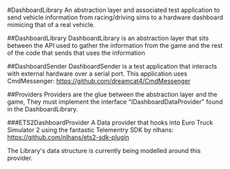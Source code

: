#DashboardLibrary
An abstraction layer and associated test application to send vehicle information from racing/driving sims to a hardware dashboard mimicing that of a real vehicle.

##DashboardLibrary
DashboardLibrary is an abstraction layer that sits between the API used to gather the information from the game and the rest of the code that sends that uses the information

##DashboardSender
DashboardSender is a test application that interacts with external hardware over a serial port. 
This application uses CmdMessenger: https://github.com/dreamcat4/CmdMessenger

##Providers
Providers are the glue between the abstraction layer and the game, They must implement the interface "IDashboardDataProvider" found in the DashboardLibrary.

###ETS2DashboardProvider
A Data provider that hooks into Euro Truck Simulator 2 using the fantastic Telementry SDK by nlhans:
https://github.com/nlhans/ets2-sdk-plugin

The Library's data structure is currently being modelled around this provider.
